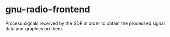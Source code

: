 # gnu-radio-frontend
Process signals received by the SDR in order to obtain the processed signal data and graphics on them.
